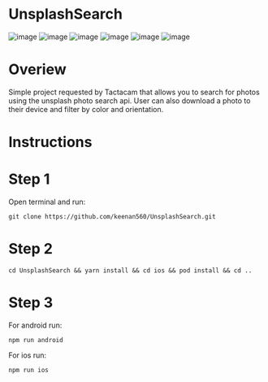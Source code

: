 # UnsplashSearch

![image](https://user-images.githubusercontent.com/44299306/157587376-f42a3b90-3c24-4d92-879a-56964fd387cb.png)
![image](https://user-images.githubusercontent.com/44299306/157587807-79ce0d81-8fb6-4468-8265-46e2b5ceaec5.png)
![image](https://user-images.githubusercontent.com/44299306/157589202-4d435539-37b3-4687-8b0b-6595a419e91d.png)
![image](https://user-images.githubusercontent.com/44299306/157589863-2c2eeed3-b5a9-4a51-a868-5d8ebc9499c2.png)
![image](https://user-images.githubusercontent.com/44299306/157590392-d6312936-72c3-47e3-ab38-477f93bf7a92.png)
![image](https://user-images.githubusercontent.com/44299306/157590498-26e9cba9-b6d4-4858-9c8c-0dd253112042.png)

# Overiew

Simple project requested by Tactacam that allows you to search for photos using the unsplash photo search api. User can also download a photo to their device and filter by color and orientation.


# Instructions

# Step 1

Open terminal and run:

`git clone https://github.com/keenan560/UnsplashSearch.git`

# Step 2

`cd UnsplashSearch && yarn install && cd ios && pod install && cd ..`

# Step 3

For android run:

`npm run android`

For ios run:

`npm run ios`

